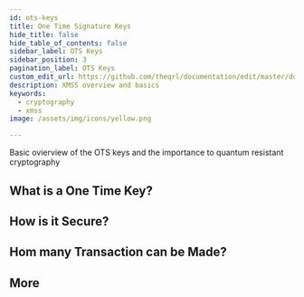 ```yaml
---
id: ots-keys
title: One Time Signature Keys
hide_title: false
hide_table_of_contents: false
sidebar_label: OTS Keys
sidebar_position: 3
pagination_label: OTS Keys
custom_edit_url: https://github.com/theqrl/documentation/edit/master/docs/basics/xmss.md
description: XMSS overview and basics
keywords:
  - cryptography
  - xmss
image: /assets/img/icons/yellow.png

---
```



Basic ovierview of the OTS keys and the importance to quantum resistant cryptography

## What is a One Time Key?

## How is it Secure?

## Hom many Transaction can be Made?

## More